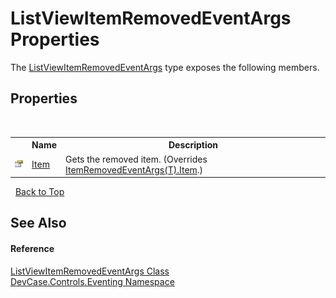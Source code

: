 # ListViewItemRemovedEventArgs Properties
 

The <a href="T_DevCase_Controls_Eventing_ListViewItemRemovedEventArgs">ListViewItemRemovedEventArgs</a> type exposes the following members.


## Properties
&nbsp;<table><tr><th></th><th>Name</th><th>Description</th></tr><tr><td>![Public property](media/pubproperty.gif "Public property")</td><td><a href="P_DevCase_Controls_Eventing_ListViewItemRemovedEventArgs_Item">Item</a></td><td>
Gets the removed item.
 (Overrides <a href="P_DevCase_Controls_Eventing_ItemRemovedEventArgs_1_Item">ItemRemovedEventArgs(T).Item</a>.)</td></tr></table>&nbsp;
<a href="#listviewitemremovedeventargs-properties">Back to Top</a>

## See Also


#### Reference
<a href="T_DevCase_Controls_Eventing_ListViewItemRemovedEventArgs">ListViewItemRemovedEventArgs Class</a><br /><a href="N_DevCase_Controls_Eventing">DevCase.Controls.Eventing Namespace</a><br />